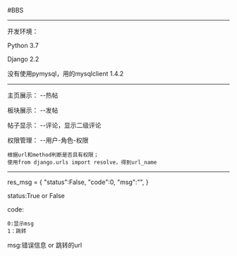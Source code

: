 #BBS

---
开发环境：

Python 3.7

Django 2.2

没有使用pymysql，用的mysqlclient 1.4.2

---
主页展示：
    --热帖

板块展示：
    --发帖

帖子显示：
    --评论，显示二级评论

权限管理：
    --用户-角色-权限
    
    根据url和method判断是否具有权限；
    使用from django.urls import resolve，得到url_name
---
res_msg = {
"status":False,
"code":0,
"msg":"",
}

status:True or False

code:

    0:显示msg
    1：跳转

msg:错误信息 or 跳转的url 
